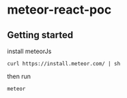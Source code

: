 # meteor-react-poc

## Getting started

install meteorJs

```
curl https://install.meteor.com/ | sh
```

then run 
```
meteor
```
